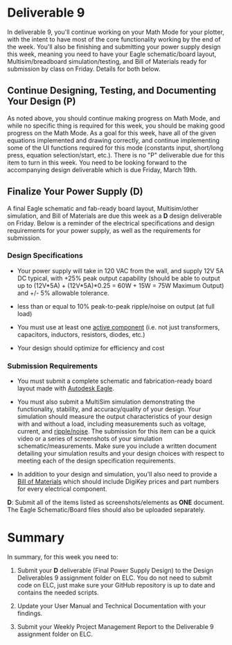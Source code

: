 # Deliverable 9

In deliverable 9, you'll continue working on your Math Mode for your plotter, with the intent to have most of the core functionality working by the end of the week. You'll also be finishing and submitting your power supply design this week, meaning you need to have your Eagle schematic/board layout, Multisim/breadboard simulation/testing, and Bill of Materials ready for submission by class on Friday. Details for both below.

## Continue Designing, Testing, and Documenting Your Design (P)

As noted above, you should continue making progress on Math Mode, and while no specific thing is required for this week, you should be making good progress on the Math Mode. As a goal for this week, have all of the given equations implemented and drawing correctly, and continue implementing some of the UI functions required for this mode (constants input, short/long press, equation selection/start, etc.). There is no "P" deliverable due for this item to turn in this week. You need to be looking forward to the accompanying design deliverable which is due Friday, March 19th.

## Finalize Your Power Supply (D)

A final Eagle schematic and fab-ready board layout, Multisim/other simulation, and Bill of Materials are due this week as a **D** design deliverable on Friday. Below is a reminder of the electrical specifications and design requirements for your power supply, as well as the requirements for submission.

### Design Specifications

- Your power supply will take in 120 VAC from the wall, and supply 12V 5A DC typical, with +25% peak output capability (should be able to output up to (12V\*5A) + (12V\*5A)\*0.25 = 60W + 15W = 75W Maximum Output) and +/- 5% allowable tolerance.

- less than or equal to 10% peak-to-peak ripple/noise on output (at full load)

- You must use at least one [active component](https://en.wikipedia.org/wiki/Electronic_component#Active_components) (i.e. not just transformers, capacitors, inductors, resistors, diodes, etc.)

- Your design should optimize for efficiency and cost

### Submission Requirements 

- You must submit a complete schematic and fabrication-ready board layout made with [Autodesk Eagle](https://www.autodesk.com/products/eagle/free-download).

- You must also submit a MultiSim simulation demonstrating the functionality, stability, and accuracy/quality of your design. Your simulation should measure the output characteristics of your design with and without a load, including measurements such as voltage, current, and [ripple/noise](https://knowledge.ni.com/KnowledgeArticleDetails?id=kA03q000000YG05CAG&l=en-US). The submission for this item can be a quick video or a series of screenshots of your simulation schematic/measurements.  Make sure you include a written document detailing your simulation results and your design choices with respect to meeting each of the design specification requirements.

- In addition to your design and simulation, you'll also need to provide a [Bill of Materials](https://en.wikipedia.org/wiki/Bill_of_materials) which should include DigiKey prices and part numbers for every electrical component.

**D**: Submit all of the items listed as screenshots/elements as **ONE** document. The Eagle Schematic/Board files should also be uploaded separately.

# Summary

In summary, for this week you need to:

1. Submit your **D** deliverable (Final Power Supply Design) to the Design Deliverables 9 assignment folder on ELC. You do not need to submit code on ELC, just make sure your GitHub repository is up to date and contains the needed scripts.

4. Update your User Manual and Technical Documentation with your findings.

5. Submit your Weekly Project Management Report to the Deliverable 9 assignment folder on ELC.
